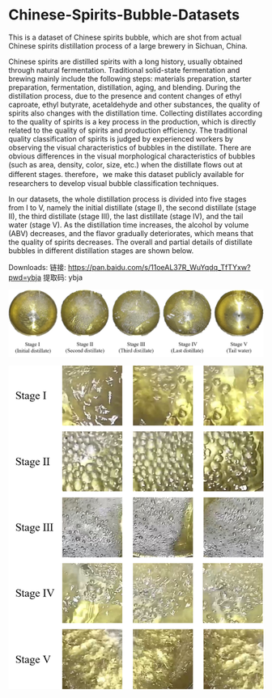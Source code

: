 # Chinese-Spirits-Bubble-Datasets

This is a dataset of Chinese spirits bubble, which are shot from actual Chinese spirits distillation process of a large brewery in Sichuan, China. 

Chinese spirits are distilled spirits with a long history, usually obtained through natural fermentation. Traditional solid-state fermentation and brewing mainly include the following steps: materials preparation, starter preparation, fermentation, distillation, aging, and blending. During the distillation process, due to the presence and content changes of ethyl caproate, ethyl butyrate, acetaldehyde and other substances, the quality of spirits also changes with the distillation time. Collecting distillates according to the quality of spirits is a key process in the production, which is directly related to the quality of spirits and production efficiency. The traditional quality classification of spirits is judged by experienced workers by observing the visual characteristics of bubbles in the distillate. There are obvious differences in the visual morphological characteristics of bubbles (such as area, density, color, size, etc.) when the distillate flows out at different stages. therefore，we make this dataset publicly available for researchers to develop visual bubble classification techniques.

In our datasets, the whole distillation process is divided into five stages from I to V, namely the initial distillate (stage I), the second distillate (stage II), the third distillate (stage III), the last distillate (stage IV), and the tail water (stage V). As the distillation time increases, the alcohol by volume (ABV) decreases, and the flavor gradually deteriorates, which means that the quality of spirits decreases. The overall and partial details of distillate bubbles in different distillation stages are shown below. 

Downloads: 链接: https://pan.baidu.com/s/11oeAL37R_WuYqdq_TfTYxw?pwd=ybja 提取码: ybja 

![image](https://github.com/MengchiCMC/Chinese-Spirits-Bubble-Datasets/blob/main/Overall%20distillate%20bubble%20images%20in%20different%20distillation%20stages.png)

![image](https://github.com/MengchiCMC/Chinese-Spirits-Bubble-Datasets/blob/main/Details%20of%20distillate%20bubble%20images%20in%20different%20distillation%20stages.png)




